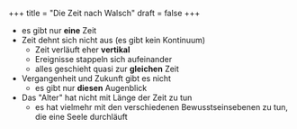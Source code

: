 +++
title = "Die Zeit nach Walsch"
draft = false
+++

-   es gibt nur **eine** Zeit
-   Zeit dehnt sich nicht aus (es gibt kein Kontinuum)
    -   Zeit verläuft eher **vertikal**
    -   Ereignisse stappeln sich aufeinander
    -   alles geschieht quasi zur **gleichen** Zeit
-   Vergangenheit und Zukunft gibt es nicht
    -   es gibt nur **diesen** Augenblick
-   Das "Alter" hat nicht mit Länge der Zeit zu tun
    -   es hat vielmehr mit den verschiedenen Bewusstseinsebenen zu tun, die eine Seele durchläuft